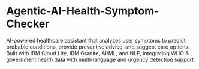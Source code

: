 # Agentic-AI-Health-Symptom-Checker
AI-powered healthcare assistant that analyzes user symptoms to predict probable conditions, provide preventive advice, and suggest care options. Built with IBM Cloud Lite, IBM Granite, AI/ML, and NLP, integrating WHO &amp; government health data with multi-language and urgency detection support

